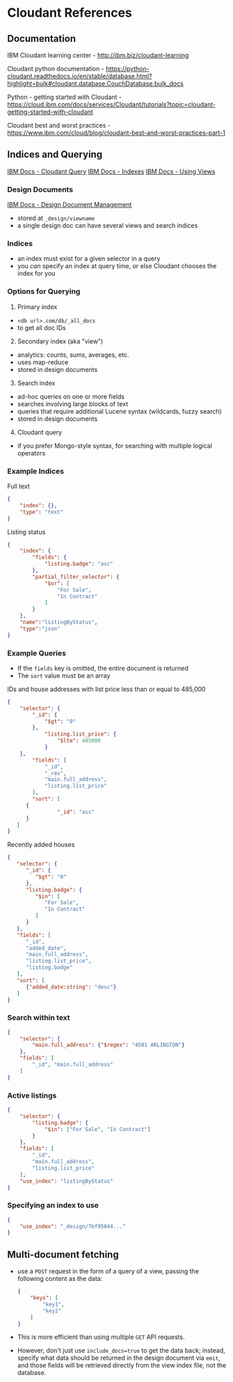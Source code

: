 # Cloudant References

## Documentation
IBM Cloudant learning center - http://ibm.biz/cloudant-learning

Cloudant python documentation - https://python-cloudant.readthedocs.io/en/stable/database.html?highlight=bulk#cloudant.database.CouchDatabase.bulk_docs

Python - getting started with Cloudant - https://cloud.ibm.com/docs/services/Cloudant/tutorials?topic=cloudant-getting-started-with-cloudant

Cloudant best and worst practices - https://www.ibm.com/cloud/blog/cloudant-best-and-worst-practices-part-1

## Indices and Querying
[IBM Docs - Cloudant Query](https://developer.ibm.com/clouddataservices/docs/compose/cloudant/cloudant-query/)
[IBM Docs - Indexes](https://developer.ibm.com/clouddataservices/docs/compose/cloudant/indexes/)
[IBM Docs - Using Views](https://cloud.ibm.com/docs/Cloudant?topic=Cloudant-using-views)

### Design Documents
[IBM Docs - Design Document Management](https://cloud.ibm.com/docs/Cloudant?topic=Cloudant-design-document-management)
* stored at `_design/viewname`
* a single design doc can have several views and search indices

### Indices
* an index must exist for a given selector in a query
* you _can_ specify an index at query time, or else Cloudant chooses the index for you

### Options for Querying
1. Primary index
  - `<db url>.com/db/_all_docs`
  - to get all doc IDs
2. Secondary index (aka "view")
  - analytics: counts, sums, averages, etc.
  - uses map-reduce
  - stored in design documents
3. Search index
  - ad-hoc queries on one or more fields
  - searches involving large blocks of text
  - queries that require additional Lucene syntax (wildcards, fuzzy search)
  - stored in design documents
4. Cloudant query
  - if you prefer Mongo-style syntax, for searching with multiple logical operators

### Example Indices 
Full text
```json
{
	"index": {},
	"type": "text"
}
```
Listing status
```json
{
	"index": {
		"fields": {
			"listing.badge": "asc"
		},
		"partial_filter_selector": {
			"$or": [
				"For Sale",
				"In Contract"
			]
		}
	},
	"name":"listingByStatus",
	"type":"json"
}
```

### Example Queries
* If the `fields` key is omitted, the entire document is returned
* The `sort` value must be an array

IDs and house addresses with list price less than or equal to 485,000
```json
{
	"selector": {
		"_id": {
			"$gt": "0"
		},
			"listing.list_price": {
				"$lte": 485000
			}
	},
		"fields": [
			"_id",
			"_rev",
			"main.full_address",
			"listing.list_price"
		],
		"sort": [
      {
				"_id": "asc"
      }
   ]
}
```

Recently added houses
```json
{
   "selector": {
      "_id": {
         "$gt": "0"
      },
      "listing.badge": {
         "$in": [
            "For Sale",
            "In Contract"
         ]
      }
   },
   "fields": [
      "_id",
      "added_date",
      "main.full_address",
      "listing.list_price",
      "listing.badge"
   ],
   "sort": [
      {"added_date:string": "desc"}
   ]
}
```

### Search within text
```json
{
	"selector": {
		"main.full_address": {"$regex": "4501 ARLINGTON"}
	},
	"fields": [
		"_id", "main.full_address"
	]
}
```

### Active listings
```json
{
	"selector": {
		"listing.badge": {
			"$in": ["For Sale", "In Contract"]
		}
	},
	"fields": [
		"_id",
		"main.full_address",
		"listing.list_price"
	],
	"use_index": "listingByStatus"
}
```

### Specifying an index to use
```json
{
    "use_index": "_design/7bf95044..."
}
```

## Multi-document fetching
* use a `POST` request in the form of a query of a view, passing the following
content as the data: 
	```json
	{
		"keys": [
			"key1",
			"key2"
		]
	}
	```

* This is more efficient than using multiple `GET` API requests.
* However, don't just use `include_docs=true` to get the data back; instead, 
specify what data should be returned in the design document via `emit`, and those
fields will be retrieved directly from the view index file, not the database.

